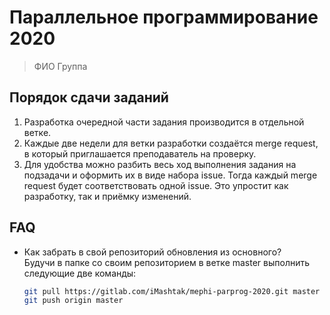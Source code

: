 # Параллельное программирование 2020

> ФИО
> Группа

## Порядок сдачи заданий

1. Разработка очередной части задания производится в отдельной ветке.
1. Каждые две недели для ветки разработки создаётся merge request, в который приглашается преподаватель на проверку.
1. Для удобства можно разбить весь ход выполнения задания на подзадачи и оформить их в виде набора issue. Тогда каждый merge request будет соответствовать одной issue. Это упростит как разработку, так и приёмку изменений.

## FAQ

* Как забрать в свой репозиторий обновления из основного?  
    Будучи в папке со своим репозиторием в ветке master выполнить следующие две команды:
    ```bash
    git pull https://gitlab.com/iMashtak/mephi-parprog-2020.git master
    git push origin master
    ```